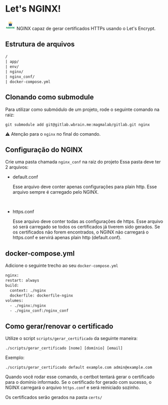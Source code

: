  # Let's NGINX!

<img src="lets-nginx.png" width="32px">
NGINX capaz de gerar certificados HTTPs usando o Let's Encrypt.


## Estrutura de arquivos
```
/
| app/
| env/
| nginx/
| nginx_conf/
| docker-compose.yml
```


## Clonando como submodule
Para utilizar como submódulo de um projeto, rode o seguinte comando na raiz:
```
git submodule add git@gitlab.wbrain.me:magmalab/gitlab.git nginx
```
⚠ Atenção para o `nginx` no final do comando.


## Configuração do NGINX
Crie uma pasta chamada `nginx_conf` na raiz do projeto Essa pasta deve ter 2 arquivos:
  - default.conf

    Esse arquivo deve conter apenas configurações para plain http. Esse arquivo sempre é carregado pelo NGINX.
<br>

  - https.conf

    Esse arquivo deve conter todas as configurações de https. Esse arquivo só será carregado se todos os certificados já tiverem sido gerados. Se os certificados não forem encontrados, o NGINX não carregará o https.conf e servirá apenas plain http (default.conf).


## docker-compose.yml
Adicione o seguinte trecho ao seu `docker-compose.yml`
```
nginx:
restart: always
build:
  context: ./nginx
  dockerfile: dockerfile-nginx
volumes:
  - ./nginx:/nginx
  - ./nginx_conf:/nginx_conf
```


## Como gerar/renovar o certificado
Utilize o script `scripts/gerar_certificado` da seguinte maneira:
```
./scripts/gerar_certificado [nome] [domínio] [email]
```

Exemplo:
```
./scripts/gerar_certificado default example.com admin@example.com
```

Quando você rodar esse comando, o certbot tentará gerar o certificado para o domínio informado. Se o certificado for gerado com sucesso, o NGINX carregará o arquivo `https.conf` e será reiniciado sozinho.


Os certificados serão gerados na pasta `certs/`
